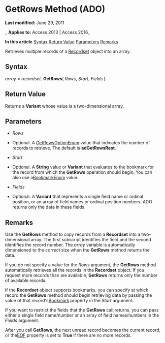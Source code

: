 
# GetRows Method (ADO)

 **Last modified:** June 29, 2011

 _ **Applies to:** Access 2013 | Access 2016_

 **In this article**
[Syntax](#sectionSection1)
[Return Value](#sectionSection2)
[Parameters](#sectionSection3)
[Remarks](#sectionSection4)



Retrieves multiple records of a [Recordset](0f963bf8-f066-dc8a-b754-f427de712df1.md) object into an array.

## Syntax
<a name="sectionSection1"> </a>

 _array_ = _recordset_. **GetRows**( _Rows_, _Start_, _Fields_ )


## Return Value
<a name="sectionSection2"> </a>

Returns a  **Variant** whose value is a two-dimensional array.


## Parameters
<a name="sectionSection3"> </a>


-  _Rows_
    
- Optional. A [GetRowsOptionEnum](5c1665bb-555c-f83f-066c-d6de2dd0343f.md) value that indicates the number of records to retrieve. The default is **adGetRowsRest**.
    
-  _Start_
    
- Optional. A  **String** value or **Variant** that evaluates to the bookmark for the record from which the **GetRows** operation should begin. You can also use a[BookmarkEnum](75cf5edd-bcb6-ab61-8703-73775cce91de.md) value.
    
-  _Fields_
    
- Optional. A  **Variant** that represents a single field name or ordinal position, or an array of field names or ordinal position numbers. ADO returns only the data in these fields.
    

## Remarks
<a name="sectionSection4"> </a>

Use the  **GetRows** method to copy records from a **Recordset** into a two-dimensional array. The first subscript identifies the field and the second identifies the record number. The _array_ variable is automatically dimensioned to the correct size when the **GetRows** method returns the data.

If you do not specify a value for the  _Rows_ argument, the **GetRows** method automatically retrieves all the records in the **Recordset** object. If you request more records than are available, **GetRows** returns only the number of available records.

If the  **Recordset** object supports bookmarks, you can specify at which record the **GetRows** method should begin retrieving data by passing the value of that record's[Bookmark](101b2ce1-21d8-aa79-e530-20f9d1c73fc8.md) property in the _Start_ argument.

If you want to restrict the fields that the  **GetRows** call returns, you can pass either a single field name/number or an array of field names/numbers in the _Fields_ argument.

After you call  **GetRows**, the next unread record becomes the current record, or the[EOF](f797e140-5572-1a4d-9afc-285f6a3868a8.md) property is set to **True** if there are no more records.

